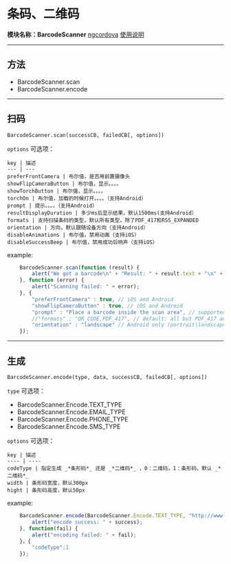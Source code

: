 # 条码、二维码
**模块名称：BarcodeScanner**
[ngcordova](http://ngcordova.com/docs/plugins/barcodeScanner/)
[使用说明](https://github.com/phonegap/phonegap-plugin-barcodescanner)

****

## 方法
* BarcodeScanner.scan
* BarcodeScanner.encode

****

## 扫码
`BarcodeScanner.scan(successCB, failedCB[, options])`

`options` 可选项：

    key | 描述
    --- | ---
    preferFrontCamera | 布尔值，是否用前置摄像头
    showFlipCameraButton | 布尔值，显示。。。。
    showTorchButton | 布尔值，显示。。。。
    torchOn | 布尔值，加载的时候打开。。。。（支持Android）
    prompt | 提示。。。。（支持Android）
    resultDisplayDuration | 多少ms后显示结果，默认1500ms(支持Android）
    formats | 支持扫描条码的类型，默认所有类型，除了PDF_417和RSS_EXPANDED
    orientation | 方向，默认跟随设备方向（支持Android）
    disableAnimations | 布尔值，禁用动画（支持iOS）
    disableSuccessBeep | 布尔值，禁用成功后响声（支持iOS）
    
example:

```js
    BarcodeScanner.scan(function (result) {
        alert("We got a barcode\n" + "Result: " + result.text + "\n" + "Format: " + result.format + "\n" + "Cancelled: " + result.cancelled);
    }, function (error) {
        alert("Scanning failed: " + error);
    }, {
        "preferFrontCamera" : true, // iOS and Android
        "showFlipCameraButton" : true, // iOS and Android
        "prompt" : "Place a barcode inside the scan area", // supported on Android only
        //"formats" : "QR_CODE,PDF_417", // default: all but PDF_417 and RSS_EXPANDED
        "orientation" : "landscape" // Android only (portrait|landscape), default unset so it rotates with the device
    });
```

****

## 生成
`BarcodeScanner.encode(type, data, successCB, failedCB[, options])`

`type` 可选项：

* BarcodeScanner.Encode.TEXT_TYPE
* BarcodeScanner.Encode.EMAIL_TYPE
* BarcodeScanner.Encode.PHONE_TYPE
* BarcodeScanner.Encode.SMS_TYPE

`options` 可选项：

    key | 描述
    ---- | ----
    codeType | 指定生成 _*条形码*_ 还是 _*二维码*_ ，0：二维码，1：条形码，默认 _*二维码*_
    width | 条形码宽度，默认300px
    hight | 条形码高度，默认50px

example:

```js
    BarcodeScanner.encode(BarcodeScanner.Encode.TEXT_TYPE, "http://www.nytimes.com", function(success) {
        alert("encode success: " + success);
    }, function(fail) {
        alert("encoding failed: " + fail);
    }，{
        "codeType":1
    });
```


